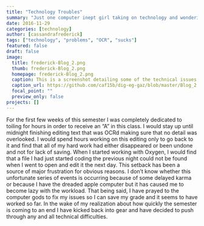 ```yaml
---
title: "Technology Troubles"
summary: "Just one computer inept girl taking on technology and wondering why it hates her."
date: 2016-11-29
categories: [technology]
author: [cassandrafrederick]
tags: ["technology", "problems", "OCR", "sucks"]
featured: false
draft: false
image: 
  title: frederick-Blog_2.png
  thumb: frederick-Blog_2.png
  homepage: frederick-Blog_2.png
  caption: This is a screenshot detailing some of the technical issues I have been experiencing.
  caption_url: https://github.com/caf15b/dig-eg-gaz/blob/master/Blog_2.png
  focal_point: ""
  preview_only: false
projects: []
---
```

For the first few weeks of this semester I was completely dedicated to toiling for hours in order to receive an “A” in this class. I would stay up until midnight finishing editing text that was OCRd making sure that no detail was overlooked. I would spend hours working on this editing only to go back to it and find that all of my hard work had either disappeared or been undone and not for lack of saving. When I started working with Oxygen, I would find that a file I had just started coding the previous night could not be found when I went to open and edit it the next day. This setback has been a source of major frustration for obvious reasons. I don’t know whether this unfortunate series of events is occurring because of some delayed karma or because I have the dreaded apple computer but it has caused me to become lazy with the workload. That being said, I have prayed to the computer gods to fix my issues so I can save my grade and it seems to have worked so far. In the wake of my realization about how quickly the semester is coming to an end I have kicked back into gear and have decided to push through any and all technical difficulties.
